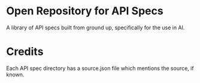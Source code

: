 # Open Repository for API Specs
A library of API specs built from ground up, specifically for the use in AI.

# Credits
Each API spec directory has a source.json file which mentions the source, if known.
